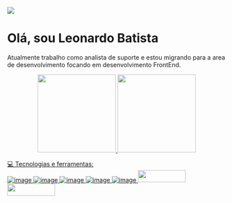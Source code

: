 ![](https://komarev.com/ghpvc/?username=DevTec2020)<br>
# Olá, sou Leonardo Batista 

Atualmente trabalho como analista de suporte e estou migrando para a area de desenvolvimento focando em desenvolvimento FrontEnd.
<div align="center">
  <a href="https://github.com/DevTec2020">
  <img height="180em" src="https://github-readme-stats.vercel.app/api?username=DevTec2020&show_icons=true&theme=dracula&include_all_commits=true&count_private=true"/>
  <img height="180em" src="https://github-readme-stats.vercel.app/api/top-langs/?username=DevTec2020&layout=compact&langs_count=7&theme=dracula"/>
</div>

 💻 Tecnologias e ferramentas:
<br>
![image](https://user-images.githubusercontent.com/60202567/177890345-78e937d8-1366-4d1e-9616-c354d6ac850d.png)
![image](https://user-images.githubusercontent.com/60202567/177890492-856792b9-61ae-4d45-b580-6b58db2b4f9b.png)
![image](https://user-images.githubusercontent.com/60202567/177891684-fb179aba-f7f8-4d33-925f-7552603f1986.png)
![image](https://user-images.githubusercontent.com/60202567/177894527-e984399e-4418-4103-8dbf-43d09d41df8d.png)
![image](https://user-images.githubusercontent.com/60202567/177891815-e0c519bc-4e1a-41b9-91e6-0b10cb6a329b.png)
<img src="https://user-images.githubusercontent.com/60202567/177895275-43504bbc-e3d4-4c41-9e3c-8f1dbd839d13.png" width='110' height='28'>
<img src="https://user-images.githubusercontent.com/60202567/178042872-35c9d039-799d-4856-b21f-a374e54aed9f.png" width='110' height='28'>








